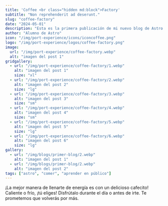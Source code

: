 ```yaml
---
title: 'Coffee <br class="hidden md:block">Factory'
subtitle: "Non reprehenderit ad deserunt."
slug: "coffee-factory"
date: "2024-05-01"
description: "Esta es la primera publicación de mi nuevo blog de Astro."
author: "Alumno de Astro"
icon: "/img/port-experience/icons/iconcoffee.png"
logo: "/img/port-experience/logos/coffee-factory.png"
image:
  url: "/img/port-experience/coffee-factory.webp"
  alt: "imagen del post 1"
gridgallery:
  - url: "/img/port-experience/coffee-factory/1.webp"
    alt: "imagen del post 1"
    size: "xl"
  - url: "/img/port-experience/coffee-factory/2.webp"
    alt: "imagen del post 2"
    size: "lg"
  - url: "/img/port-experience/coffee-factory/3.webp"
    alt: "imagen del post 3"
    size: "sm"
  - url: "/img/port-experience/coffee-factory/4.webp"
    alt: "imagen del post 4"
    size: "sm"
  - url: "/img/port-experience/coffee-factory/5.webp"
    alt: "imagen del post 5"
    size: "lg"
  - url: "/img/port-experience/coffee-factory/6.webp"
    alt: "imagen del post 6"
    size: "lg"
gallery:
  - url: "/img/blogs/primer-blog/2.webp"
    alt: "imagen del post 1"
  - url: "/img/blogs/primer-blog/2.webp"
    alt: "imagen del post 2"
tags: ["astro", "comer", "aprender en público"]
---
```


¡La mejor manera de llenarte de energía es con un delicioso cafecito! Caliente o frío, ¡tú eliges! Disfrútalo durante el día o antes de irte. Te prometemos que volverás&nbsp;por&nbsp;más.
